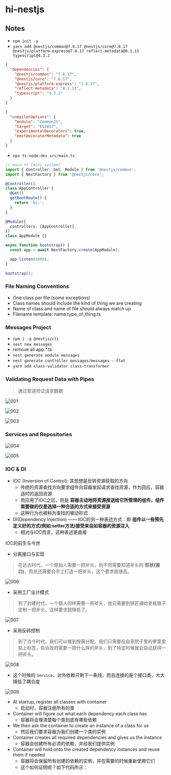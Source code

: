 # hi-nestjs

## Notes

- `npm init -y`
- `yarn add @nestjs/common@7.6.17 @nestjs/core@7.6.17 @nestjs/platform-express@7.6.17 reflect-metadata@0.1.13 typescript@4.3.2`

```json
{
  "dependencies": {
    "@nestjs/common": "7.6.17",
    "@nestjs/core": "7.6.17",
    "@nestjs/platform-express": "7.6.17",
    "reflect-metadata": "0.1.13",
    "typescript": "4.3.2"
  }
}
```

```json
{
  "compilerOptions": {
    "module": "CommonJS",
    "target": "ES2017",
    "experimentalDecorators": true,
    "emitDecoratorMetadata": true
  }
}
```

- `npx ts-node-dev src/main.ts`

```ts
// main.ts [mini system]
import { Controller, Get, Module } from '@nestjs/common';
import { NestFactory } from '@nestjs/core';

@Controller()
class AppController {
  @Get()
  getRootRoute() {
    return 'hi~';
  }
}

@Module({
  controllers: [AppController],
})
class AppModule {}

async function bootstrap() {
  const app = await NestFactory.create(AppModule);

  app.listen(3000);
}

bootstrap();
```

### File Naming Conventions

- One class per file (some exceptions)
- Class names should include the kind of thing we are creating
- Name of class and name of file should always match up
- Filename template: name.type_of_thing.ts

### Messages Project

- `npm i -g @nestjs/cli`
- `nest new messages`
- remove all app.*.ts
- `nest generate module messages`
- `nest generate controller messages/messages --flat`
- `yarn add class-validator class-transformer`

### Validating Request Data with Pipes

> 通过管道验证请求数据

![001](/images/001.png)

![002](/images/002.png)

![003](/images/003.png)

### Services and Repositories

![004](/images/004.png)

![005](/images/005.png)

### IOC & DI

- IOC (Inversion of Control): 其思想是反转资源获取的方向
  - 传统的资源查找方向要求组件向容器发起请求查找资源，作为回应，容器适时的返回资源
  - 而应用了IOC之后，则是 **容器主动地将资源推送给它所管理的组件，组件索要做的仅是选择一种合适的方式来接受资源**
  - 这种行为也被称为查找的被动形式
- DI(Dependency Injection) —— IOC的另一种表述方式：即 **组件以一些预先定义好的方式(例如:setter方法)接受来自如容器的资源注入**
  - 相对与IOC而言，这种表述更直接

IOC的前生与今世

- 分离接口与实现

> 在远古时代，一个原始人需要一把斧头，他不但需要知道斧头的 **形状(接口)**，而且还需要会手工打造一把斧头，这个要求就很高。

![006](/images/006.png)

- 采用工厂设计模式

> 到了封建时代，一个猎人同样需要一把斧头，他只需要到铁匠铺给老板银子定制一把斧头，这样要求就降低了。

![007](/images/007.png)

- 采用反转控制

> 到了当今时代，我们可以做到按需分配，我们只需要在自家院子里的箩筐里贴上标签，告诉政府需要一把什么样的斧头，到了特定时候就会自动获得一把斧头。

![008](/images/008.png)

- 这个时候的 `Service`，对外依赖只剩下一条线，而且连接的是个接口类，大大降低了耦合度

![009](/images/009.png)

- At startup, register all classes with container
  - 启动时，容器注册所有的类
- Container will figure out what each dependency each class has
  - 容器将会理清楚每个类到底有哪些依赖
- We then ask the container to create an instance of a class for us
  - 然后我们要求容器为我们创建一个类的实例
- Container creates all required dependencies and gives us the instance
  - 容器会创建所有必须的依赖，并给我们提供实例
- Container will hold onto the created dependency instances and reuse them if needed
  - 容器将会保留所有创建的依赖的实例，并在需要的时候重新使用它们
  - 这个如何证明呢？如下代码所示：
